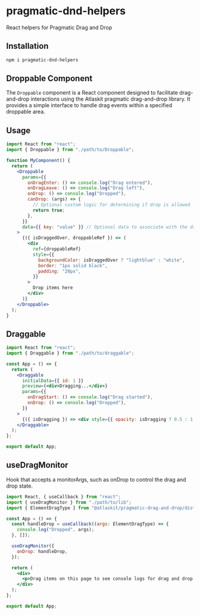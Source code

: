 # pragmatic-dnd-helpers

React helpers for Pragmatic Drag and Drop

## Installation

```bash
npm i pragmatic-dnd-helpers
```

## Droppable Component

The `Droppable` component is a React component designed to facilitate drag-and-drop interactions using the Atlaskit pragmatic drag-and-drop library. It provides a simple interface to handle drag events within a specified droppable area.

## Usage

```jsx
import React from "react";
import { Droppable } from "./path/to/Droppable";

function MyComponent() {
  return (
    <Droppable
      params={{
        onDragEnter: () => console.log("Drag entered"),
        onDragLeave: () => console.log("Drag left"),
        onDrop: () => console.log("Dropped"),
        canDrop: (args) => {
          // Optional custom logic for determining if drop is allowed
          return true;
        },
      }}
      data={{ key: "value" }} // Optional data to associate with the droppable area
    >
      {({ isDraggedOver, droppableRef }) => (
        <div
          ref={droppableRef}
          style={{
            backgroundColor: isDraggedOver ? "lightblue" : "white",
            border: "1px solid black",
            padding: "20px",
          }}
        >
          Drop items here
        </div>
      )}
    </Droppable>
  );
}
```

## Draggable

```jsx
import React from "react";
import { Draggable } from "./path/to/draggable";

const App = () => {
  return (
    <Draggable
      initialData={{ id: 1 }}
      preview={<div>Dragging...</div>}
      params={{
        onDragStart: () => console.log("Drag started"),
        onDrop: () => console.log("Dropped"),
      }}
    >
      {({ isDragging }) => <div style={{ opacity: isDragging ? 0.5 : 1 }}>Drag me!</div>}
    </Draggable>
  );
};

export default App;
```

## useDragMonitor

Hook that accepts a monitorArgs, such as onDrop to control the drag and drop state.

```jsx
import React, { useCallback } from "react";
import { useDragMonitor } from "./path/to/lib";
import { ElementDragType } from "@atlaskit/pragmatic-drag-and-drop/dist/types/internal-types";

const App = () => {
  const handleDrop = useCallback((args: ElementDragType) => {
    console.log("Dropped", args);
  }, []);

  useDragMonitor({
    onDrop: handleDrop,
  });

  return (
    <div>
      <p>Drag items on this page to see console logs for drag and drop events.</p>
    </div>
  );
};

export default App;
```
